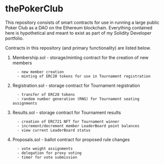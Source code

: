 # thePokerClub
This repository consists of smart contracts for use in running a large public Poker Club as a DAO on the Ethereum blockchain. 
Everything contained here is hypothetical and meant to exist as part of my Solidity Developer portfolio.

Contracts in this repository (and primary functionality) are listed below.

1. Membership.sol - storage/minting contract for the creation of new members

         - new member creation
         - minting of ERC20 tokens for use in Tournament registration  
             
2. Registration.sol - storage contract for Tournament registration

         - transfer of ERC20 tokens 
         - random number generation (RNG) for Tournament seating assignments
         
3. Results.sol - storage contract for Tournament results

         - creation of ERC721 NFT for Tournament winner
         - increment/decrement member LeaderBoard point balances
         - view current LeaderBoard status   
         
4. Proposals.sol - ballot contract for proposed rule changes

         - vote weight assignments
         - delegation for proxy voting
         - timer for vote submission
